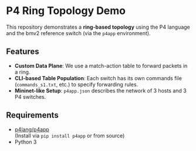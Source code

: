 # P4 Ring Topology Demo

This repository demonstrates a **ring-based topology** using the P4 language and the bmv2 reference switch (via the `p4app` environment). 

## Features

- **Custom Data Plane**: We use a match-action table to forward packets in a ring.
- **CLI-based Table Population**: Each switch has its own commands file (`commands_s1.txt`, etc.) to specify forwarding rules.
- **Mininet-like Setup**: `p4app.json` describes the network of 3 hosts and 3 P4 switches.

## Requirements

- [p4lang/p4app](https://github.com/p4lang/p4app)  
  (Install via `pip install p4app` or from source)
- Python 3
